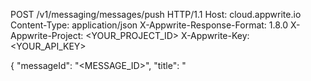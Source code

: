 POST /v1/messaging/messages/push HTTP/1.1
Host: cloud.appwrite.io
Content-Type: application/json
X-Appwrite-Response-Format: 1.8.0
X-Appwrite-Project: <YOUR_PROJECT_ID>
X-Appwrite-Key: <YOUR_API_KEY>

{
  "messageId": "<MESSAGE_ID>",
  "title": "<TITLE>",
  "body": "<BODY>",
  "topics": [],
  "users": [],
  "targets": [],
  "data": {},
  "action": "<ACTION>",
  "image": "<ID1:ID2>",
  "icon": "<ICON>",
  "sound": "<SOUND>",
  "color": "<COLOR>",
  "tag": "<TAG>",
  "badge": 0,
  "draft": false,
  "scheduledAt": "",
  "contentAvailable": false,
  "critical": false,
  "priority": "normal"
}
